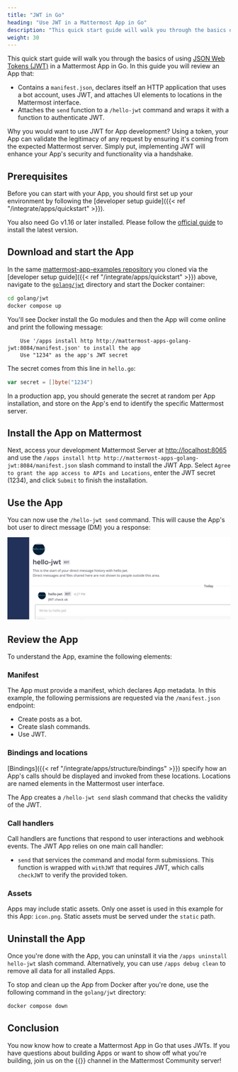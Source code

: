 ```yaml
---
title: "JWT in Go"
heading: "Use JWT in a Mattermost App in Go"
description: "This quick start guide will walk you through the basics of using JWT in a Mattermost App in Go."
weight: 30
---
```


This quick start guide will walk you through the basics of using [JSON Web Tokens (JWT)](https://jwt.io/) in a Mattermost App in Go. In this guide you will review an App that:

- Contains a `manifest.json`, declares itself an HTTP application that uses a bot account, uses JWT, and attaches UI elements to locations in the Mattermost interface.
- Attaches the `send` function to a `/hello-jwt` command and wraps it with a function to authenticate JWT.

Why you would want to use JWT for App development? Using a token, your App can validate the legitimacy of any request by ensuring it's coming from the expected Mattermost server. Simply put, implementing JWT will enhance your App's security and functionality via a handshake.

## Prerequisites

Before you can start with your App, you should first set up your environment by following the [developer setup guide]({{< ref "/integrate/apps/quickstart" >}}).

You also need Go v1.16 or later installed. Please follow the [official guide](https://golang.org/doc/install) to install the latest version.

## Download and start the App

In the same [mattermost-app-examples repository](https://github.com/mattermost/mattermost-app-examples) you cloned via the [developer setup guide]({{< ref "/integrate/apps/quickstart" >}}) above, navigate to the [`golang/jwt`](https://github.com/mattermost/mattermost-app-examples/tree/master/golang/jwt) directory and start the Docker container:

```sh
cd golang/jwt
docker compose up
```

You'll see Docker install the Go modules and then the App will come online and print the following message:

        Use '/apps install http http://mattermost-apps-golang-jwt:8084/manifest.json' to install the app
        Use "1234" as the app's JWT secret

The secret comes from this line in `hello.go`:

```go
var secret = []byte("1234")
```

In a production app, you should generate the secret at random per App installation, and store on the App's end to identify the specific Mattermost server.

## Install the App on Mattermost

Next, access your development Mattermost Server at [http://localhost:8065](http://localhost:8065) and use the `/apps install http http://mattermost-apps-golang-jwt:8084/manifest.json` slash command to install the JWT App. Select `Agree to grant the app access to APIs and Locations`, enter the JWT secret (1234), and click `Submit` to finish the installation.

## Use the App

You can now use the `/hello-jwt send` command. This will cause the App's bot user to direct message (DM) you a response:

![image](response.png)

## Review the App

To understand the App, examine the following elements:

### Manifest

The App must provide a manifest, which declares App metadata. In this example, the following permissions are requested via the `/manifest.json` endpoint:

- Create posts as a bot.
- Create slash commands.
- Use JWT.

### Bindings and locations

[Bindings]({{< ref "/integrate/apps/structure/bindings" >}}) specify how an App's calls should be displayed and invoked from these locations. Locations are named elements in the Mattermost user interface. 

The App creates a `/hello-jwt send` slash command that checks the validity of the JWT.

### Call handlers

Call handlers are functions that respond to user interactions and webhook events. The JWT App relies on one main call handler:

- `send` that services the command and modal form submissions. This function is wrapped with `withJWT` that requires JWT, which calls `checkJWT` to verify the provided token.

### Assets

Apps may include static assets. Only one asset is used in this example for this App: `icon.png`. Static assets must be served under the `static` path.

## Uninstall the App

Once you're done with the App, you can uninstall it via the `/apps uninstall hello-jwt` slash command. Alternatively, you can use `/apps debug clean` to remove all data for all installed Apps.

To stop and clean up the App from Docker after you're done, use the following command in the `golang/jwt` directory:

```sh
docker compose down
```

## Conclusion

You now know how to create a Mattermost App in Go that uses JWTs. If you have questions about building Apps or want to show off what you're building, join us on the {{<newtabref title="Mattermost Apps" href="https://community.mattermost.com/core/channels/mattermost-apps">}} channel in the Mattermost Community server!
